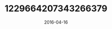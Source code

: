 ---
title: "1229664207343266379"
image: "2016-04-16 21.50.18 1229664207343266379_46248401"
date: "2016-04-16"
type: "photo"
---